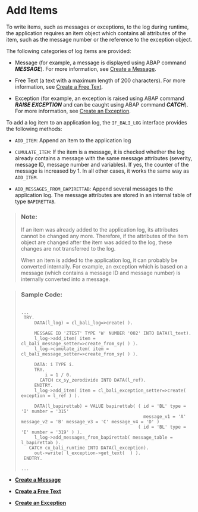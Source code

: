 <!-- loio31f564eb1a7a40d487be99a196bbf70d -->

# Add Items

To write items, such as messages or exceptions, to the log during runtime, the application requires an item object which contains all attributes of the item, such as the message number or the reference to the exception object.

The following categories of log items are provided:

-   Message \(for example, a message is displayed using ABAP command ***MESSAGE***\). For more information, see [Create a Message](Create_a_Message_f6ca36b.md).

-   Free Text \(a text with a maximum length of 200 characters\). For more information, see [Create a Free Text](Create_a_Free_Text_31f749f.md).

-   Exception \(for example, an exception is raised using ABAP command ***RAISE EXCEPTION*** and can be caught using ABAP command ***CATCH***\). For more information, see [Create an Exception](Create_an_Exception_9a82de7.md).


To add a log item to an application log, the `IF_BALI_LOG` interface provides the following methods:

-   `ADD_ITEM`: Append an item to the application log

-   `CUMULATE_ITEM`: If the item is a message, it is checked whether the log already contains a message with the same message attributes \(severity, message ID, message number and variables\). If yes, the counter of the message is increased by 1. In all other cases, it works the same way as `ADD_ITEM`.

-   `ADD_MESSAGES_FROM_BAPIRETTAB`: Append several messages to the application log. The message attributes are stored in an internal table of type `BAPIRETTAB`.


> ### Note:  
> If an item was already added to the application log, its attributes cannot be changed any more. Therefore, if the attributes of the item object are changed after the item was added to the log, these changes are not transferred to the log.
> 
> When an item is added to the application log, it can probably be converted internally. For example, an exception which is based on a message \(which contains a message ID and message number\) is internally converted into a message.

> ### Sample Code:  
> ```
> 
> ...
>  TRY.
>      DATA(l_log) = cl_bali_log=>create( ).
>     
>      MESSAGE ID 'ZTEST' TYPE 'W' NUMBER '002' INTO DATA(l_text).
>      l_log->add_item( item = cl_bali_message_setter=>create_from_sy( ) ).
>      l_log->cumulate_item( item = cl_bali_message_setter=>create_from_sy( ) ).
> 
>      DATA: i TYPE i.
>      TRY.
>          i = 1 / 0.
>        CATCH cx_sy_zerodivide INTO DATA(l_ref).
>      ENDTRY.
>      l_log->add_item( item = cl_bali_exception_setter=>create( exception = l_ref ) ).
> 
>      DATA(l_bapirettab) = VALUE bapirettab( ( id = 'BL' type = 'I' number = '315'
>                                               message_v1 = 'A' message_v2 = 'B' message_v3 = 'C' message_v4 = 'D' )
>                                             ( id = 'BL' type = 'E' number = '319' ) ).
>      l_log->add_messages_from_bapirettab( message_table = l_bapirettab ).
>    CATCH cx_bali_runtime INTO DATA(l_exception).
>      out->write( l_exception->get_text(  ) ).
>  ENDTRY.
> 
> ...
> ```

-   **[Create a Message](Create_a_Message_f6ca36b.md "")**  

-   **[Create a Free Text](Create_a_Free_Text_31f749f.md "")**  

-   **[Create an Exception](Create_an_Exception_9a82de7.md "")**  


